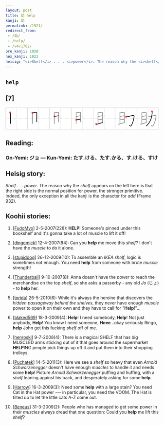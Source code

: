 ```yaml
---
layout: post
title: 助 help
kanji: 助
permalink: /1921/
redirect_from:
 - /助/
 - /help/
 - /v4/1782/
pre_kanji: 1920
nex_kanji: 1922
heisig: "<i>Shelf</i> . . . <i>power</i>. The reason why the <i>shelf</i> appears on the left here is that the right side is the normal position for power, the stronger primitive. Indeed, the only exception in all the kanji is the character for <i>add</i> (Frame 932)."
---
```


## `help`

## [7]

<div class="stroke"><img src="../images/E58AA9.png" /></div>

## Reading:

### On-Yomi: ジョ &mdash; Kun-Yomi: たす.ける、たす.かる、す.ける、すけ

## Heisig story:

<i>Shelf</i> . . . <i>power</i>. The reason why the <i>shelf</i> appears on the left here is that the right side is the normal position for power, the stronger primitive. Indeed, the only exception in all the kanji is the character for <i>add</i> (Frame 932).

## Koohii stories:

1) [<a href="http://kanji.koohii.com/profile/FudoMyo">FudoMyo</a>] 2-5-2007(228): <strong>HELP</strong>! Someone&#039;s pinned under this bookshelf and it&#039;s gonna take a lot of muscle to lift it off!

2) [<a href="http://kanji.koohii.com/profile/dingomick">dingomick</a>] 12-4-2007(84): Can you <strong>help</strong> me move this <em>shelf</em>? I don&#039;t have the <em>muscle</em> to do it alone.

3) [<a href="http://kanji.koohii.com/profile/stupiddog">stupiddog</a>] 26-12-2009(10): To assemble an <em>IKEA shelf</em>, logic is sometimes not enough. You need <strong>help</strong> from someone with brute <em>muscle</em> strength!

4) [<a href="http://kanji.koohii.com/profile/Thunderball">Thunderball</a>] 9-10-2007(8): Anna doesn&#039;t have the <em>power</em> to reach the merchandise on the top <em>shelf</em>, so she asks a passerby - any old <em>Jo</em> (じょ) - to<strong> help</strong> her.

5) [<a href="http://kanji.koohii.com/profile/torida">torida</a>] 26-5-2010(6): While it&#039;s always the heroine that discovers the <em>hidden passageway behind the shelves</em>, they never have enough <em>muscle</em> power to open it on their own and they have to call for &quot;<strong>Help</strong>!&quot;...

6) [<a href="http://kanji.koohii.com/profile/blaked569">blaked569</a>] 18-3-2009(4): <strong>Help</strong>! I need somebody,<strong> Help</strong>! Not just anybody,<strong> Help</strong>! You know I need someone, <strong>Heee</strong>...okay seriously Ringo,<strong> help</strong> John get this fucking <em>shelf</em> off of me.

7) [<a href="http://kanji.koohii.com/profile/henroski">henroski</a>] 9-7-2008(4): There is a magical SHELF that has big MUSCLED arms sticking out of it that goes around the supermarket<strong> HELP</strong>ING people pick things up off it and put them into their shopping trolleys.

8) [<a href="http://kanji.koohii.com/profile/Puchatek">Puchatek</a>] 14-5-2011(3): Here we see a <em>shelf</em> so heavy that even <em>Arnold Schwarzenegger</em> doesn&#039;t have enough <em>muscles</em> to handle it and needs some<strong> help</strong>! Picture <em>Arnold Schwarzenegger</em> puffing and huffing, with a <em>shelf</em> leaning against his back, and desperately asking for some<strong> help</strong>.

9) [<a href="http://kanji.koohii.com/profile/Harrow">Harrow</a>] 16-3-2009(3): Need some<strong> help</strong> with a large stain? You need Cat in the Hat power --- in particular, you need the VOOM. The Hat is tilted up to let the little cats A-Z come out.

10) [<a href="http://kanji.koohii.com/profile/Beneus">Beneus</a>] 31-3-2009(2): People who has managed to get some power in their <em>muscles</em> always dread that one question: Could you<strong> help</strong> me lift this <em>shelf</em>?
